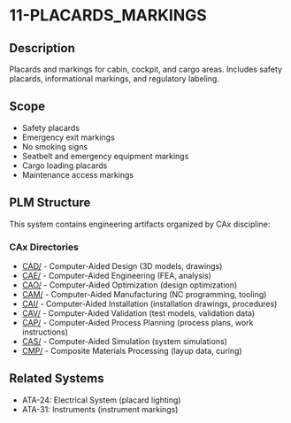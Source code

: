# 11-PLACARDS_MARKINGS

## Description

Placards and markings for cabin, cockpit, and cargo areas. Includes safety placards, informational markings, and regulatory labeling.

## Scope

- Safety placards
- Emergency exit markings
- No smoking signs
- Seatbelt and emergency equipment markings
- Cargo loading placards
- Maintenance access markings

## PLM Structure

This system contains engineering artifacts organized by CAx discipline:

### CAx Directories

- [CAD/](./PLM/CAx/CAD/) - Computer-Aided Design (3D models, drawings)
- [CAE/](./PLM/CAx/CAE/) - Computer-Aided Engineering (FEA, analysis)
- [CAO/](./PLM/CAx/CAO/) - Computer-Aided Optimization (design optimization)
- [CAM/](./PLM/CAx/CAM/) - Computer-Aided Manufacturing (NC programming, tooling)
- [CAI/](./PLM/CAx/CAI/) - Computer-Aided Installation (installation drawings, procedures)
- [CAV/](./PLM/CAx/CAV/) - Computer-Aided Validation (test models, validation data)
- [CAP/](./PLM/CAx/CAP/) - Computer-Aided Process Planning (process plans, work instructions)
- [CAS/](./PLM/CAx/CAS/) - Computer-Aided Simulation (system simulations)
- [CMP/](./PLM/CAx/CMP/) - Composite Materials Processing (layup data, curing)

## Related Systems

- ATA-24: Electrical System (placard lighting)
- ATA-31: Instruments (instrument markings)
